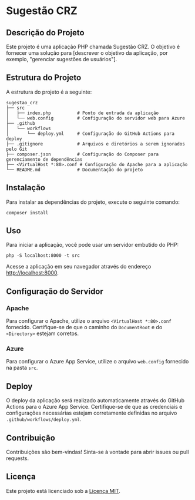 # Sugestão CRZ

## Descrição do Projeto
Este projeto é uma aplicação PHP chamada Sugestão CRZ. O objetivo é fornecer uma solução para [descrever o objetivo da aplicação, por exemplo, "gerenciar sugestões de usuários"].

## Estrutura do Projeto
A estrutura do projeto é a seguinte:

```
sugestao_crz
├── src
│   ├── index.php          # Ponto de entrada da aplicação
│   └── web.config         # Configuração do servidor web para Azure
├── .github
│   └── workflows
│       └── deploy.yml     # Configuração do GitHub Actions para deploy
├── .gitignore             # Arquivos e diretórios a serem ignorados pelo Git
├── composer.json          # Configuração do Composer para gerenciamento de dependências
├── <VirtualHost *:80>.conf # Configuração do Apache para a aplicação
└── README.md              # Documentação do projeto
```

## Instalação
Para instalar as dependências do projeto, execute o seguinte comando:

```
composer install
```

## Uso
Para iniciar a aplicação, você pode usar um servidor embutido do PHP:

```
php -S localhost:8000 -t src
```

Acesse a aplicação em seu navegador através do endereço [http://localhost:8000](http://localhost:8000).

## Configuração do Servidor
### Apache
Para configurar o Apache, utilize o arquivo `<VirtualHost *:80>.conf` fornecido. Certifique-se de que o caminho do `DocumentRoot` e do `<Directory>` estejam corretos.

### Azure
Para configurar o Azure App Service, utilize o arquivo `web.config` fornecido na pasta `src`.

## Deploy
O deploy da aplicação será realizado automaticamente através do GitHub Actions para o Azure App Service. Certifique-se de que as credenciais e configurações necessárias estejam corretamente definidas no arquivo `.github/workflows/deploy.yml`.

## Contribuição
Contribuições são bem-vindas! Sinta-se à vontade para abrir issues ou pull requests.

## Licença
Este projeto está licenciado sob a [Licença MIT](LICENSE).